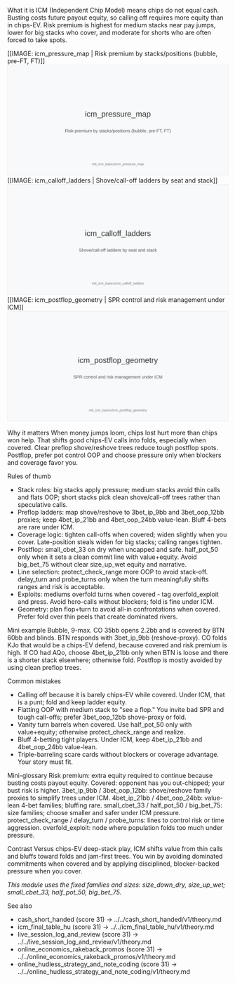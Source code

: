 What it is
ICM (Independent Chip Model) means chips do not equal cash. Busting costs future payout equity, so calling off requires more equity than in chips-EV. Risk premium is highest for medium stacks near pay jumps, lower for big stacks who cover, and moderate for shorts who are often forced to take spots.

[[IMAGE: icm_pressure_map | Risk premium by stacks/positions (bubble, pre-FT, FT)]]
![Risk premium by stacks/positions (bubble, pre-FT, FT)](images/icm_pressure_map.svg)
[[IMAGE: icm_calloff_ladders | Shove/call-off ladders by seat and stack]]
![Shove/call-off ladders by seat and stack](images/icm_calloff_ladders.svg)
[[IMAGE: icm_postflop_geometry | SPR control and risk management under ICM]]
![SPR control and risk management under ICM](images/icm_postflop_geometry.svg)

Why it matters
When money jumps loom, chips lost hurt more than chips won help. That shifts good chips-EV calls into folds, especially when covered. Clear preflop shove/reshove trees reduce tough postflop spots. Postflop, prefer pot control OOP and choose pressure only when blockers and coverage favor you.

Rules of thumb
- Stack roles: big stacks apply pressure; medium stacks avoid thin calls and flats OOP; short stacks pick clean shove/call-off trees rather than speculative calls.
- Preflop ladders: map shove/reshove to 3bet_ip_9bb and 3bet_oop_12bb proxies; keep 4bet_ip_21bb and 4bet_oop_24bb value-lean. Bluff 4-bets are rare under ICM.
- Coverage logic: tighten call-offs when covered; widen slightly when you cover. Late-position steals widen for big stacks; calling ranges tighten.
- Postflop: small_cbet_33 on dry when uncapped and safe. half_pot_50 only when it sets a clean commit line with value+equity. Avoid big_bet_75 without clear size_up_wet equity and narrative.
- Line selection: protect_check_range more OOP to avoid stack-off. delay_turn and probe_turns only when the turn meaningfully shifts ranges and risk is acceptable.
- Exploits: mediums overfold turns when covered - tag overfold_exploit and press. Avoid hero-calls without blockers; fold is fine under ICM.
- Geometry: plan flop+turn to avoid all-in confrontations when covered. Prefer fold over thin peels that create dominated rivers.

Mini example
Bubble, 9-max. CO 35bb opens 2.2bb and is covered by BTN 60bb and blinds. BTN responds with 3bet_ip_9bb (reshove-proxy). CO folds KJo that would be a chips-EV defend, because covered and risk premium is high. If CO had AQo, choose 4bet_ip_21bb only when BTN is loose and there is a shorter stack elsewhere; otherwise fold. Postflop is mostly avoided by using clean preflop trees.

Common mistakes
- Calling off because it is barely chips-EV while covered. Under ICM, that is a punt; fold and keep ladder equity.
- Flatting OOP with medium stack to "see a flop." You invite bad SPR and tough call-offs; prefer 3bet_oop_12bb shove-proxy or fold.
- Vanity turn barrels when covered. Use half_pot_50 only with value+equity; otherwise protect_check_range and realize.
- Bluff 4-betting tight players. Under ICM, keep 4bet_ip_21bb and 4bet_oop_24bb value-lean.
- Triple-barreling scare cards without blockers or coverage advantage. Your story must fit.

Mini-glossary
Risk premium: extra equity required to continue because busting costs payout equity.
Covered: opponent has you out-chipped; your bust risk is higher.
3bet_ip_9bb / 3bet_oop_12bb: shove/reshove family proxies to simplify trees under ICM.
4bet_ip_21bb / 4bet_oop_24bb: value-lean 4-bet families; bluffing rare.
small_cbet_33 / half_pot_50 / big_bet_75: size families; choose smaller and safer under ICM pressure.
protect_check_range / delay_turn / probe_turns: lines to control risk or time aggression.
overfold_exploit: node where population folds too much under pressure.

Contrast
Versus chips-EV deep-stack play, ICM shifts value from thin calls and bluffs toward folds and jam-first trees. You win by avoiding dominated commitments when covered and by applying disciplined, blocker-backed pressure when you cover.

_This module uses the fixed families and sizes: size_down_dry, size_up_wet; small_cbet_33, half_pot_50, big_bet_75._

See also
- cash_short_handed (score 31) → ../../cash_short_handed/v1/theory.md
- icm_final_table_hu (score 31) → ../../icm_final_table_hu/v1/theory.md
- live_session_log_and_review (score 31) → ../../live_session_log_and_review/v1/theory.md
- online_economics_rakeback_promos (score 31) → ../../online_economics_rakeback_promos/v1/theory.md
- online_hudless_strategy_and_note_coding (score 31) → ../../online_hudless_strategy_and_note_coding/v1/theory.md